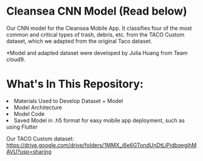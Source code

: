 # Cleansea CNN Model (Read below)

Our CNN model for the Cleansea Mobile App. It classifies four of the most common and critical types of trash, debris, etc. from the TACO Custom dataset, which we adapted from the original Taco dataset.<br>

*Model and adapted dataset were developed by Julia Huang from Team cloud9.

# What's In This Repository:
<li> Materials Used to Develop Dataset + Model </li>
<li> Model Architecture </li>
<li> Model Code </li>
<li> Saved Model in .h5 format for easy mobile app deployment, such as using Flutter </li>

Our TACO Custom dataset: https://drive.google.com/drive/folders/1MMX_i6e6GTondUnDtLiPjdbqegihMAVU?usp=sharing

